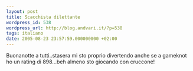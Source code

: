 ```yaml
---
layout: post
title: Scacchista dilettante
wordpress_id: 538
wordpress_url: http://blog.andvari.it/?p=538
tags: italiano
date: 2005-08-23 23:57:59.000000000 +02:00
---
```

Buonanotte a tutti..stasera mi sto proprio divertendo anche se a gameknot ho un rating di 898...beh almeno sto giocando con cruccone!

